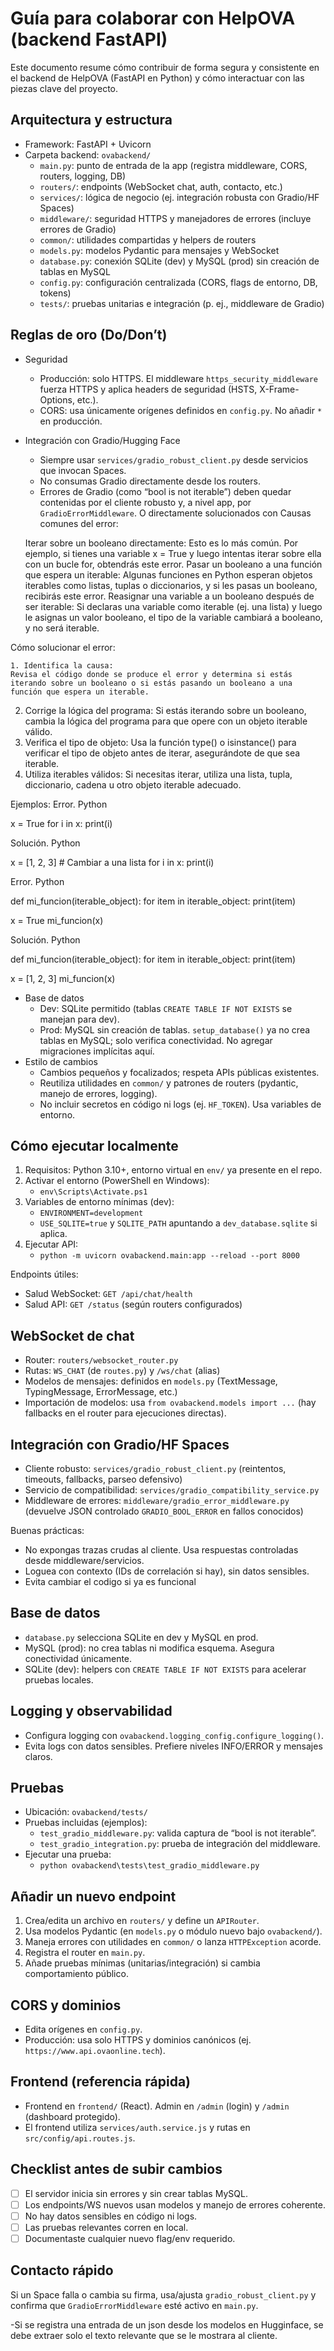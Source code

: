 # Guía para colaborar con HelpOVA (backend FastAPI)

Este documento resume cómo contribuir de forma segura y consistente en el backend de HelpOVA (FastAPI en Python) y cómo interactuar con las piezas clave del proyecto.

## Arquitectura y estructura

- Framework: FastAPI + Uvicorn
- Carpeta backend: `ovabackend/`
	- `main.py`: punto de entrada de la app (registra middleware, CORS, routers, logging, DB)
	- `routers/`: endpoints (WebSocket chat, auth, contacto, etc.)
	- `services/`: lógica de negocio (ej. integración robusta con Gradio/HF Spaces)
	- `middleware/`: seguridad HTTPS y manejadores de errores (incluye errores de Gradio)
	- `common/`: utilidades compartidas y helpers de routers
	- `models.py`: modelos Pydantic para mensajes y WebSocket
	- `database.py`: conexión SQLite (dev) y MySQL (prod) sin creación de tablas en MySQL
	- `config.py`: configuración centralizada (CORS, flags de entorno, DB, tokens)
	- `tests/`: pruebas unitarias e integración (p. ej., middleware de Gradio)

## Reglas de oro (Do/Don’t)

- Seguridad
	- Producción: solo HTTPS. El middleware `https_security_middleware` fuerza HTTPS y aplica headers de seguridad (HSTS, X-Frame-Options, etc.).
	- CORS: usa únicamente orígenes definidos en `config.py`. No añadir `*` en producción.
- Integración con Gradio/Hugging Face
	- Siempre usar `services/gradio_robust_client.py` desde servicios que invocan Spaces.
	- No consumas Gradio directamente desde los routers.
	- Errores de Gradio (como “bool is not iterable”) deben quedar contenidas por el cliente robusto y, a nivel app, por `GradioErrorMiddleware`. O directamente solucionados con 
Causas comunes del error:

    Iterar sobre un booleano directamente:
    Esto es lo más común. Por ejemplo, si tienes una variable x = True y luego intentas iterar sobre ella con un bucle for, obtendrás este error.
    Pasar un booleano a una función que espera un iterable:
    Algunas funciones en Python esperan objetos iterables como listas, tuplas o diccionarios, y si les pasas un booleano, recibirás este error.
    Reasignar una variable a un booleano después de ser iterable:
    Si declaras una variable como iterable (ej. una lista) y luego le asignas un valor booleano, el tipo de la variable cambiará a booleano, y no será iterable. 

Cómo solucionar el error:

    1. Identifica la causa:
    Revisa el código donde se produce el error y determina si estás iterando sobre un booleano o si estás pasando un booleano a una función que espera un iterable. 

2. Corrige la lógica del programa:
Si estás iterando sobre un booleano, cambia la lógica del programa para que opere con un objeto iterable válido. 
3. Verifica el tipo de objeto:
Usa la función type() o isinstance() para verificar el tipo de objeto antes de iterar, asegurándote de que sea iterable. 
4. Utiliza iterables válidos:
Si necesitas iterar, utiliza una lista, tupla, diccionario, cadena u otro objeto iterable adecuado. 

Ejemplos:
Error.
Python

x = True
for i in x:
    print(i)

Solución.
Python

x = [1, 2, 3]  # Cambiar a una lista
for i in x:
    print(i)

Error.
Python

def mi_funcion(iterable_object):
    for item in iterable_object:
        print(item)

x = True
mi_funcion(x)

Solución.
Python

def mi_funcion(iterable_object):
    for item in iterable_object:
        print(item)

x = [1, 2, 3]
mi_funcion(x)


- Base de datos
	- Dev: SQLite permitido (tablas `CREATE TABLE IF NOT EXISTS` se manejan para dev).
	- Prod: MySQL sin creación de tablas. `setup_database()` ya no crea tablas en MySQL; solo verifica conectividad. No agregar migraciones implícitas aquí.
- Estilo de cambios
	- Cambios pequeños y focalizados; respeta APIs públicas existentes.
	- Reutiliza utilidades en `common/` y patrones de routers (pydantic, manejo de errores, logging).
	- No incluir secretos en código ni logs (ej. `HF_TOKEN`). Usa variables de entorno.

## Cómo ejecutar localmente

1) Requisitos: Python 3.10+, entorno virtual en `env/` ya presente en el repo.
2) Activar el entorno (PowerShell en Windows):
	 - `env\Scripts\Activate.ps1`
3) Variables de entorno mínimas (dev):
	 - `ENVIRONMENT=development`
	 - `USE_SQLITE=true` y `SQLITE_PATH` apuntando a `dev_database.sqlite` si aplica.
4) Ejecutar API:
	 - `python -m uvicorn ovabackend.main:app --reload --port 8000`

Endpoints útiles:
- Salud WebSocket: `GET /api/chat/health`
- Salud API: `GET /status` (según routers configurados)

## WebSocket de chat

- Router: `routers/websocket_router.py`
- Rutas: `WS_CHAT` (de `routes.py`) y `/ws/chat` (alias)
- Modelos de mensajes: definidos en `models.py` (TextMessage, TypingMessage, ErrorMessage, etc.)
- Importación de modelos: usa `from ovabackend.models import ...` (hay fallbacks en el router para ejecuciones directas).

## Integración con Gradio/HF Spaces

- Cliente robusto: `services/gradio_robust_client.py` (reintentos, timeouts, fallbacks, parseo defensivo)
- Servicio de compatibilidad: `services/gradio_compatibility_service.py`
- Middleware de errores: `middleware/gradio_error_middleware.py` (devuelve JSON controlado `GRADIO_BOOL_ERROR` en fallos conocidos)

Buenas prácticas:
- No expongas trazas crudas al cliente. Usa respuestas controladas desde middleware/servicios.
- Loguea con contexto (IDs de correlación si hay), sin datos sensibles.
- Evita cambiar el codigo si ya es funcional

## Base de datos

- `database.py` selecciona SQLite en dev y MySQL en prod.
- MySQL (prod): no crea tablas ni modifica esquema. Asegura conectividad únicamente.
- SQLite (dev): helpers con `CREATE TABLE IF NOT EXISTS` para acelerar pruebas locales.

## Logging y observabilidad

- Configura logging con `ovabackend.logging_config.configure_logging()`.
- Evita logs con datos sensibles. Prefiere niveles INFO/ERROR y mensajes claros.

## Pruebas

- Ubicación: `ovabackend/tests/`
- Pruebas incluidas (ejemplos):
	- `test_gradio_middleware.py`: valida captura de “bool is not iterable”.
	- `test_gradio_integration.py`: prueba de integración del middleware.
- Ejecutar una prueba:
	- `python ovabackend\tests\test_gradio_middleware.py`

## Añadir un nuevo endpoint

1) Crea/edita un archivo en `routers/` y define un `APIRouter`.
2) Usa modelos Pydantic (en `models.py` o módulo nuevo bajo `ovabackend/`).
3) Maneja errores con utilidades en `common/` o lanza `HTTPException` acorde.
4) Registra el router en `main.py`.
5) Añade pruebas mínimas (unitarias/integración) si cambia comportamiento público.

## CORS y dominios

- Edita orígenes en `config.py`.
- Producción: usa solo HTTPS y dominios canónicos (ej. `https://www.api.ovaonline.tech`).

## Frontend (referencia rápida)

- Frontend en `frontend/` (React). Admin en `/admin` (login) y `/admin` (dashboard protegido).
- El frontend utiliza `services/auth.service.js` y rutas en `src/config/api.routes.js`.

## Checklist antes de subir cambios

- [ ] El servidor inicia sin errores y sin crear tablas MySQL.
- [ ] Los endpoints/WS nuevos usan modelos y manejo de errores coherente.
- [ ] No hay datos sensibles en código ni logs.
- [ ] Las pruebas relevantes corren en local.
- [ ] Documentaste cualquier nuevo flag/env requerido.

## Contacto rápido

Si un Space falla o cambia su firma, usa/ajusta `gradio_robust_client.py` y confirma que `GradioErrorMiddleware` esté activo en `main.py`.

-Si se registra una entrada de un json desde los modelos en Hugginface, se debe extraer solo el texto relevante que se le mostrara al cliente.